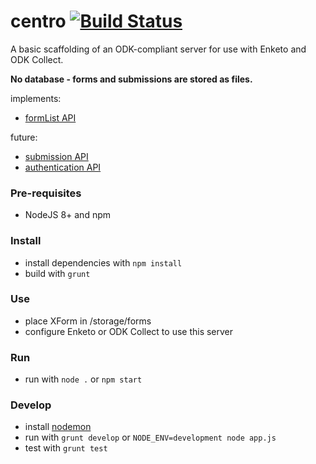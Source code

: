 centro [![Build Status](https://travis-ci.org/enketo/centro.png)](https://travis-ci.org/enketo/centro)
=============

A basic scaffolding of an ODK-compliant server for use with Enketo and ODK Collect. 

**No database - forms and submissions are stored as files.**

implements:

* [formList API](https://bitbucket.org/javarosa/javarosa/wiki/FormListAPI)

future:

* [submission API](https://bitbucket.org/javarosa/javarosa/wiki/FormSubmissionAPI)
* [authentication API](https://bitbucket.org/javarosa/javarosa/wiki/AuthenticationAPI)

### Pre-requisites
* NodeJS 8+ and npm

### Install
* install dependencies with `npm install`
* build with `grunt`

### Use
* place XForm in /storage/forms
* configure Enketo or ODK Collect to use this server

### Run
* run with `node .` or `npm start`

### Develop
* install [nodemon](https://github.com/remy/nodemon)
* run with `grunt develop` or `NODE_ENV=development node app.js`
* test with `grunt test`
